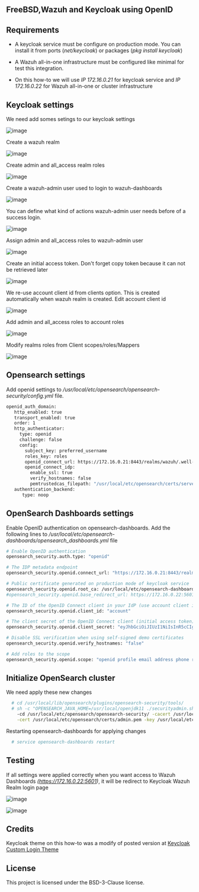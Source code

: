 ## FreeBSD,Wazuh and Keycloak using OpenID
## Requirements

* A keycloak service must be configure on production mode. You can install it from ports (*net/keycloak*) or packages (*pkg install keycloak*)

* A Wazuh all-in-one infrastructure must be configured like minimal for test this integration.

* On this how-to we will use *IP 172.16.0.21* for keycloak service and *IP 172.16.0.22* for Wazuh all-in-one or cluster infrastructure

## Keycloak settings

We need add somes setings to our keycloak settings

![image](https://github.com/alonsobsd/alonsobsd.github.io/assets/11150989/878e4b7e-d324-446e-864f-25c2015f90d9)

Create a wazuh realm

![image](https://github.com/alonsobsd/alonsobsd.github.io/assets/11150989/74d7e626-4ed1-4ca3-946f-496f4af73ea7)

Create admin and all_access realm roles

![image](https://github.com/alonsobsd/alonsobsd.github.io/assets/11150989/e3868173-01fa-4aac-ab4c-35123936522a)

Create a wazuh-admin user used to login to wazuh-dashboards

![image](https://github.com/alonsobsd/alonsobsd.github.io/assets/11150989/61b55f9b-03bb-4b10-acbe-b528e32bff09)

You can define what kind of actions wazuh-admin user needs before of a success login.

![image](https://github.com/alonsobsd/alonsobsd.github.io/assets/11150989/2aceb4b8-9a51-4baf-91f0-76696304981e)

Assign admin and all_access roles to wazuh-admin user

![image](https://github.com/alonsobsd/alonsobsd.github.io/assets/11150989/98b4b0b0-3f55-42ab-a825-1b0ccfa960e5)

Create an initial access token. Don't forget copy token because it can not be retrieved later

![image](https://github.com/alonsobsd/alonsobsd.github.io/assets/11150989/1e7c4589-9496-4445-9138-1d29726a9948)

We re-use account client id from clients option. This is created automatically when wazuh realm is created. Edit account client id

![image](https://github.com/alonsobsd/alonsobsd.github.io/assets/11150989/8496aced-0c76-4b40-935f-a23167d88c5a)

Add admin and all_access roles to account roles

![image](https://github.com/alonsobsd/alonsobsd.github.io/assets/11150989/4716f52b-f388-44c1-adbd-da93b4286061)

Modify realms roles from Client scopes/roles/Mappers

![image](https://github.com/alonsobsd/alonsobsd.github.io/assets/11150989/303f1284-29ca-4d93-9927-2e2c20f40f7a)

## Opensearch settings

Add openid settings to */usr/local/etc/opensearch/opensearch-security/config.yml* file.

```sh
openid_auth_domain:
   http_enabled: true
   transport_enabled: true
   order: 1
   http_authenticator:
     type: openid
     challenge: false
     config:
       subject_key: preferred_username
       roles_key: roles
       openid_connect_url: https://172.16.0.21:8443/realms/wazuh/.well-known/openid-configuration
       openid_connect_idp:
         enable_ssl: true
         verify_hostnames: false
         pemtrustedcas_filepath: "/usr/local/etc/opensearch/certs/server.crt.pem"
   authentication_backend:
      type: noop
```


## OpenSearch Dashboards settings

Enable OpenID authentication on opensearch-dashboards. Add the following lines to */usr/local/etc/opensearch-dashboards/opensearch_dashboards.yml* file

```sh
# Enable OpenID authentication
opensearch_security.auth.type: "openid"

# The IDP metadata endpoint
opensearch_security.openid.connect_url: "https://172.16.0.21:8443/realms/wazuh/.well-known/openid-configuration"

# Public certificate generated on production mode of keycloak service
opensearch_security.openid.root_ca: /usr/local/etc/opensearch-dashboards/certs/server.crt.pem
#opensearch_security.openid.base_redirect_url: https://172.16.0.22:5601

# The ID of the OpenID Connect client in your IdP (use account client id)
opensearch_security.openid.client_id: "account"

# The client secret of the OpenID Connect client (initial access token)
opensearch_security.openid.client_secret: "eyJhbGciOiJIUzI1NiIsInR5cCIgOiAiSldUIiwia2lkIiA6ICIzZDE1YTU5ZC0xM2I2LTQ0NzQtYWU0Ny0yOWQzYzQ4YWI3MjYifQ.eyJleHAiOjE3Mzg5NTE5MjIsImlhdCI6MTcwNzQxNTkyMiwianRpIjoiYzg0OTZjMjItNGY4ZC00OGQ4LTgxNTAtZTcyM2FmYWUzMGJkIiwiaXNzIjoiaHR0cHM6Ly8xNzIuMTYuMC4yMTo4NDQzL3JlYWxtcy93YXp1aCIsImF1ZCI6Imh0dHBzOi8vMTcyLjE2LjAuMjE6ODQ0My9yZWFsbXMvd2F6dWgiLCJ0eXAiOiJJbml0aWFsQWNjZXNzVG9rZW4ifQ.Yijrzydu17jAZEIIRj2kH5WuigTu7wfojC-CWmhUZl8"

# Disable SSL verification when using self-signed demo certificates
opensearch_security.openid.verify_hostnames: "false"

# Add roles to the scope
opensearch_security.openid.scope: "openid profile email address phone roles"
```

## Initialize OpenSearch cluster

We need apply these new changes

```sh
  # cd /usr/local/lib/opensearch/plugins/opensearch-security/tools/
  # sh -c "OPENSEARCH_JAVA_HOME=/usr/local/openjdk11 ./securityadmin.sh \
    -cd /usr/local/etc/opensearch/opensearch-security/ -cacert /usr/local/etc/opensearch/certs/root-ca.pem \
    -cert /usr/local/etc/opensearch/certs/admin.pem -key /usr/local/etc/opensearch/certs/admin-key.pem -h 172.16.0.22 -p 9200 -icl -nhnv"
```

Restarting opensearch-dashboards for applying changes

```sh
  # service opensearch-dashboards restart
```

## Testing

If all settings were applied correctly when you want access to Wazuh Dashboards *(https://172.16.0.22:5601)*, it will be redirect to Keycloak Wazuh Realm login page

![image](https://github.com/alonsobsd/alonsobsd.github.io/assets/11150989/c2189c50-4053-4952-ac33-b1b909100803)

![image](https://github.com/alonsobsd/alonsobsd.github.io/assets/11150989/2d913250-a8df-4a6b-a9cb-2b6f593b478c)

## Credits

Keycloak theme on this how-to was a modify of posted version at [Keycloak Custom Login Theme](https://alxrodav.medium.com/keycloak-custom-login-theme-21be10ad3f4)

## License
This project is licensed under the BSD-3-Clause license.
